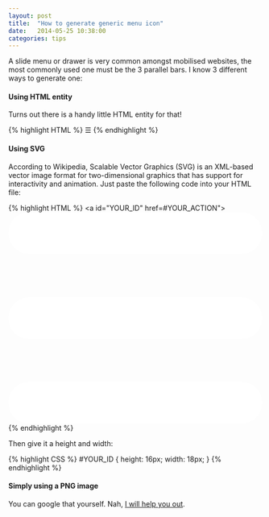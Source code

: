 ```yaml
---
layout: post
title:  "How to generate generic menu icon"
date:   2014-05-25 10:38:00
categories: tips
---
```


A slide menu or drawer is very common amongst mobilised websites, the most commonly used one must be the 3 parallel bars. I know 3 different ways to generate one:

#### Using HTML entity
Turns out there is a handy little HTML entity for that!

{% highlight HTML %}
&#9776;
{% endhighlight %}

#### Using SVG
According to Wikipedia, Scalable Vector Graphics (SVG) is an XML-based vector image format for two-dimensional graphics that has support for interactivity and animation.
Just paste the following code into your HTML file:

{% highlight HTML %}
<a id="YOUR_ID" href=#YOUR_ACTION">
<svg version="1.1" xmlns="http://www.w3.org/2000/svg" xmlns:xlink="http://www.w3.org/1999/xlink" x="0px" y="0px" viewBox="0 0 18 15" enable-background="new 0 0 18 15" xml:space="preserve">
<path fill="#fff" d="M18,1.484c0,0.82-0.665,1.484-1.484,1.484H1.484C0.665,2.969,0,2.304,0,1.484l0,0C0,0.665,0.665,0,1.484,0h15.031C17.335,0,18,0.665,18,1.484L18,1.484z"/>
<path fill="#fff" d="M18,7.516C18,8.335,17.335,9,16.516,9H1.484C0.665,9,0,8.335,0,7.516l0,0c0-0.82,0.665-1.484,1.484-1.484h15.031C17.335,6.031,18,6.696,18,7.516L18,7.516z"/>
<path fill="#fff" d="M18,13.516C18,14.335,17.335,15,16.516,15H1.484C0.665,15,0,14.335,0,13.516l0,0c0-0.82,0.665-1.484,1.484-1.484h15.031C17.335,12.031,18,12.696,18,13.516L18,13.516z"/>
</svg></a>
{% endhighlight %}

Then give it a height and width:

{% highlight CSS %}
#YOUR_ID {
	height: 16px;
	width: 18px;
}
{% endhighlight %}

#### Simply using a PNG image
You can google that yourself.
Nah, [I will help you out][lmgtfy].

[lmgtfy]: http://lmgtfy.com/?q=menu+icon+png